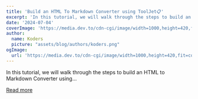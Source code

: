 ```yaml
---
title: 'Build an HTML To Markdown Converter using ToolJet📋'
excerpt: 'In this tutorial, we will walk through the steps to build an HTML to Markdown Converter using...'
date: '2024-07-04'
coverImage: 'https://media.dev.to/cdn-cgi/image/width=1000,height=420,fit=cover,gravity=auto,format=auto/https%3A%2F%2Fdev-to-uploads.s3.amazonaws.com%2Fuploads%2Farticles%2F7h2brs4m67objavyf31h.png'
author:
  name: Koders
  picture: "assets/blog/authors/koders.png"
ogImage:
  url: 'https://media.dev.to/cdn-cgi/image/width=1000,height=420,fit=cover,gravity=auto,format=auto/https%3A%2F%2Fdev-to-uploads.s3.amazonaws.com%2Fuploads%2Farticles%2F7h2brs4m67objavyf31h.png'
---
```


In this tutorial, we will walk through the steps to build an HTML to Markdown Converter using...

[Read more](https://dev.to/tooljet/build-an-html-to-markdown-converter-using-tooljet-4p7h)
